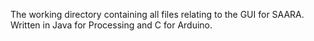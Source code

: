 The working directory containing all files relating to the GUI for SAARA. Written in Java for Processing and C for Arduino.
